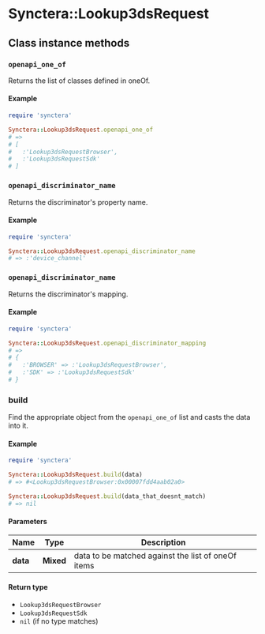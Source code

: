 # Synctera::Lookup3dsRequest

## Class instance methods

### `openapi_one_of`

Returns the list of classes defined in oneOf.

#### Example

```ruby
require 'synctera'

Synctera::Lookup3dsRequest.openapi_one_of
# =>
# [
#   :'Lookup3dsRequestBrowser',
#   :'Lookup3dsRequestSdk'
# ]
```

### `openapi_discriminator_name`

Returns the discriminator's property name.

#### Example

```ruby
require 'synctera'

Synctera::Lookup3dsRequest.openapi_discriminator_name
# => :'device_channel'
```

### `openapi_discriminator_name`

Returns the discriminator's mapping.

#### Example

```ruby
require 'synctera'

Synctera::Lookup3dsRequest.openapi_discriminator_mapping
# =>
# {
#   :'BROWSER' => :'Lookup3dsRequestBrowser',
#   :'SDK' => :'Lookup3dsRequestSdk'
# }
```

### build

Find the appropriate object from the `openapi_one_of` list and casts the data into it.

#### Example

```ruby
require 'synctera'

Synctera::Lookup3dsRequest.build(data)
# => #<Lookup3dsRequestBrowser:0x00007fdd4aab02a0>

Synctera::Lookup3dsRequest.build(data_that_doesnt_match)
# => nil
```

#### Parameters

| Name | Type | Description |
| ---- | ---- | ----------- |
| **data** | **Mixed** | data to be matched against the list of oneOf items |

#### Return type

- `Lookup3dsRequestBrowser`
- `Lookup3dsRequestSdk`
- `nil` (if no type matches)


